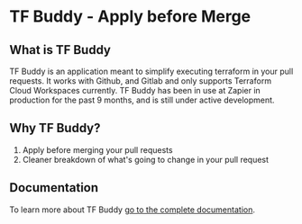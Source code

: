 # TF Buddy - Apply before Merge

## What is TF Buddy
TF Buddy is an application meant to simplify executing terraform in your pull requests. It works with Github, and Gitlab and only supports Terraform Cloud Workspaces currently. TF Buddy has been in use at Zapier in production for the past 9 months, and is still under active development.

## Why TF Buddy?

1. Apply before merging your pull requests
1. Cleaner breakdown of what's going to change in your pull request

## Documentation

To learn more about TF Buddy [go to the complete documentation](https://tf-buddy.readthedocs.io/).


